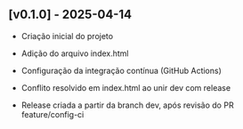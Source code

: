 
## [v0.1.0] - 2025-04-14

- Criação inicial do projeto
- Adição do arquivo index.html
- Configuração da integração contínua (GitHub Actions)


- Conflito resolvido em index.html ao unir dev com release


- Release criada a partir da branch dev, após revisão do PR feature/config-ci